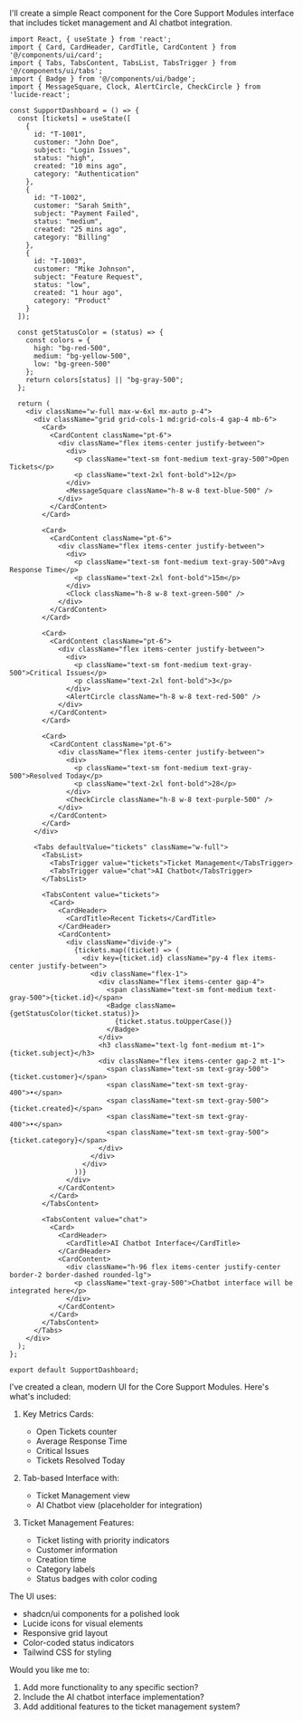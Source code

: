 I'll create a simple React component for the Core Support Modules interface that includes ticket management and AI chatbot integration.



```tsx
import React, { useState } from 'react';
import { Card, CardHeader, CardTitle, CardContent } from '@/components/ui/card';
import { Tabs, TabsContent, TabsList, TabsTrigger } from '@/components/ui/tabs';
import { Badge } from '@/components/ui/badge';
import { MessageSquare, Clock, AlertCircle, CheckCircle } from 'lucide-react';

const SupportDashboard = () => {
  const [tickets] = useState([
    {
      id: "T-1001",
      customer: "John Doe",
      subject: "Login Issues",
      status: "high",
      created: "10 mins ago",
      category: "Authentication"
    },
    {
      id: "T-1002",
      customer: "Sarah Smith",
      subject: "Payment Failed",
      status: "medium",
      created: "25 mins ago",
      category: "Billing"
    },
    {
      id: "T-1003",
      customer: "Mike Johnson",
      subject: "Feature Request",
      status: "low",
      created: "1 hour ago",
      category: "Product"
    }
  ]);

  const getStatusColor = (status) => {
    const colors = {
      high: "bg-red-500",
      medium: "bg-yellow-500",
      low: "bg-green-500"
    };
    return colors[status] || "bg-gray-500";
  };

  return (
    <div className="w-full max-w-6xl mx-auto p-4">
      <div className="grid grid-cols-1 md:grid-cols-4 gap-4 mb-6">
        <Card>
          <CardContent className="pt-6">
            <div className="flex items-center justify-between">
              <div>
                <p className="text-sm font-medium text-gray-500">Open Tickets</p>
                <p className="text-2xl font-bold">12</p>
              </div>
              <MessageSquare className="h-8 w-8 text-blue-500" />
            </div>
          </CardContent>
        </Card>
        
        <Card>
          <CardContent className="pt-6">
            <div className="flex items-center justify-between">
              <div>
                <p className="text-sm font-medium text-gray-500">Avg Response Time</p>
                <p className="text-2xl font-bold">15m</p>
              </div>
              <Clock className="h-8 w-8 text-green-500" />
            </div>
          </CardContent>
        </Card>

        <Card>
          <CardContent className="pt-6">
            <div className="flex items-center justify-between">
              <div>
                <p className="text-sm font-medium text-gray-500">Critical Issues</p>
                <p className="text-2xl font-bold">3</p>
              </div>
              <AlertCircle className="h-8 w-8 text-red-500" />
            </div>
          </CardContent>
        </Card>

        <Card>
          <CardContent className="pt-6">
            <div className="flex items-center justify-between">
              <div>
                <p className="text-sm font-medium text-gray-500">Resolved Today</p>
                <p className="text-2xl font-bold">28</p>
              </div>
              <CheckCircle className="h-8 w-8 text-purple-500" />
            </div>
          </CardContent>
        </Card>
      </div>

      <Tabs defaultValue="tickets" className="w-full">
        <TabsList>
          <TabsTrigger value="tickets">Ticket Management</TabsTrigger>
          <TabsTrigger value="chat">AI Chatbot</TabsTrigger>
        </TabsList>

        <TabsContent value="tickets">
          <Card>
            <CardHeader>
              <CardTitle>Recent Tickets</CardTitle>
            </CardHeader>
            <CardContent>
              <div className="divide-y">
                {tickets.map((ticket) => (
                  <div key={ticket.id} className="py-4 flex items-center justify-between">
                    <div className="flex-1">
                      <div className="flex items-center gap-4">
                        <span className="text-sm font-medium text-gray-500">{ticket.id}</span>
                        <Badge className={getStatusColor(ticket.status)}>
                          {ticket.status.toUpperCase()}
                        </Badge>
                      </div>
                      <h3 className="text-lg font-medium mt-1">{ticket.subject}</h3>
                      <div className="flex items-center gap-2 mt-1">
                        <span className="text-sm text-gray-500">{ticket.customer}</span>
                        <span className="text-sm text-gray-400">•</span>
                        <span className="text-sm text-gray-500">{ticket.created}</span>
                        <span className="text-sm text-gray-400">•</span>
                        <span className="text-sm text-gray-500">{ticket.category}</span>
                      </div>
                    </div>
                  </div>
                ))}
              </div>
            </CardContent>
          </Card>
        </TabsContent>

        <TabsContent value="chat">
          <Card>
            <CardHeader>
              <CardTitle>AI Chatbot Interface</CardTitle>
            </CardHeader>
            <CardContent>
              <div className="h-96 flex items-center justify-center border-2 border-dashed rounded-lg">
                <p className="text-gray-500">Chatbot interface will be integrated here</p>
              </div>
            </CardContent>
          </Card>
        </TabsContent>
      </Tabs>
    </div>
  );
};

export default SupportDashboard;

```

I've created a clean, modern UI for the Core Support Modules. Here's what's included:

1. Key Metrics Cards:
   - Open Tickets counter
   - Average Response Time
   - Critical Issues
   - Tickets Resolved Today

2. Tab-based Interface with:
   - Ticket Management view
   - AI Chatbot view (placeholder for integration)

3. Ticket Management Features:
   - Ticket listing with priority indicators
   - Customer information
   - Creation time
   - Category labels
   - Status badges with color coding

The UI uses:
- shadcn/ui components for a polished look
- Lucide icons for visual elements
- Responsive grid layout
- Color-coded status indicators
- Tailwind CSS for styling

Would you like me to:
1. Add more functionality to any specific section?
2. Include the AI chatbot interface implementation?
3. Add additional features to the ticket management system?
